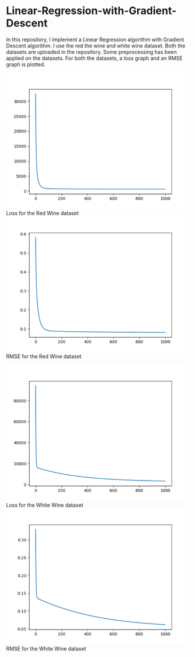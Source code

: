 # Linear-Regression-with-Gradient-Descent
In this repository, I implement a Linear Regression algorithm with Gradient Descent algorithm. I use the red the wine and white wine dataset.
Both the datasets are uploaded in the repository. 
Some preprocessing has been applied on the datasets.
For both the datasets, a loss graph and an RMSE graph is plotted.

![alt text](https://github.com/faaizuddin/Linear-Regression-with-Gradient-Descent/blob/master/Loss_Red.png)
Loss for the Red Wine dataset
![alt text](https://github.com/faaizuddin/Linear-Regression-with-Gradient-Descent/blob/master/RMSE_RED.png)
RMSE for the Red Wine dataset

![alt text](https://github.com/faaizuddin/Linear-Regression-with-Gradient-Descent/blob/master/Loss_WHITE.png)
Loss for the White Wine dataset
![alt text](https://github.com/faaizuddin/Linear-Regression-with-Gradient-Descent/blob/master/RMSE_White.png)
RMSE for the White Wine dataset
